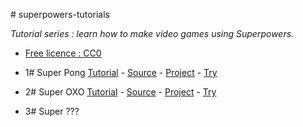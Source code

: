 #   s u p e r p o w e r s - t u t o r i a l s *Tutorial series : learn how to make video games using Superpowers.** [Free licence : CC0][1]*   1# S u p e r   P o n g  [Tutorial](1SuperPong) - [Source][2] - [Project][3] - [Try][4]* 2# Super OXO [Tutorial](2SuperOXO) - [Source][5] - [Project][6] - [Try][7]* 3# Super ???[1]: https://creativecommons.org/publicdomain/zero/1.0/[2]: https://github.com/mseyne/superpowers-sources/tree/master/1SuperPong[3]: https://github.com/mseyne/superpowers-projects/tree/master/1SuperPong[4]: http://mseyne.itch.io/pong[5]: https://github.com/mseyne/superpowers-sources/tree/master/2SuperOXO[6]: https://github.com/mseyne/superpowers-projects/tree/master/2SuperOXO[7]: http://mseyne.itch.io/oxo